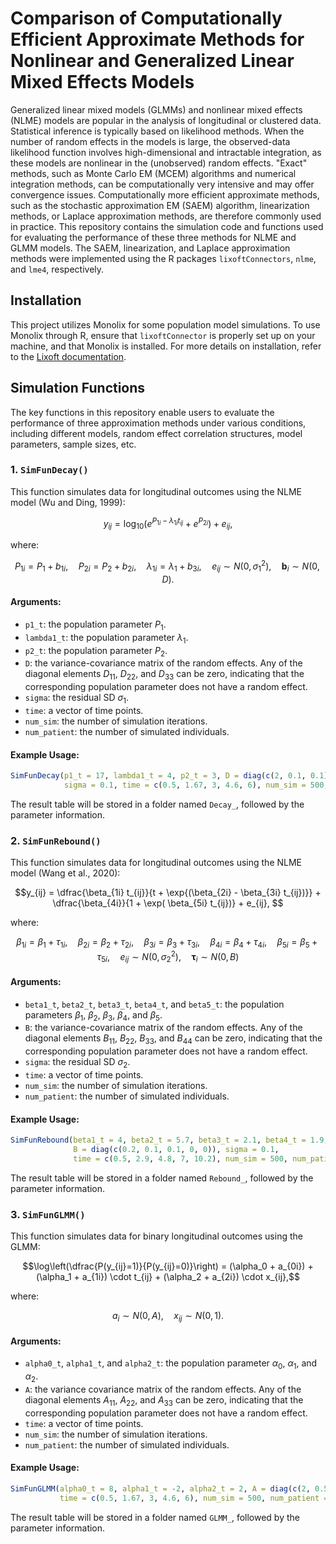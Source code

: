 # Comparison of Computationally Efficient Approximate Methods for Nonlinear and Generalized Linear Mixed Effects Models

Generalized linear mixed models (GLMMs) and nonlinear mixed effects (NLME) models are popular in the analysis of longitudinal or clustered data. Statistical inference is typically based on likelihood methods. When the number of random effects in the models is large, the observed-data likelihood function involves high-dimensional and intractable integration, as these models are nonlinear in the (unobserved) random effects. "Exact" methods, such as Monte Carlo EM (MCEM) algorithms and numerical integration methods, can be computationally very intensive and may offer convergence issues. Computationally more efficient approximate methods, such as the stochastic approximation EM (SAEM) algorithm, linearization methods, or Laplace approximation methods, are therefore commonly used in practice. This repository contains the simulation code and functions used for evaluating the performance of these three methods for NLME and GLMM models. The SAEM, linearization, and Laplace approximation methods were implemented using the R packages `lixoftConnectors`, `nlme`, and `lme4`, respectively.

## Installation

This project utilizes Monolix for some population model simulations. To use Monolix through R, ensure that `lixoftConnector` is properly set up on your machine, and that Monolix is installed. For more details on installation, refer to the [Lixoft documentation](https://monolix.lixoft.com/monolix-api/lixoftconnectors_installation/).

## Simulation Functions

The key functions in this repository enable users to evaluate the performance of three approximation methods under various conditions, including different models, random effect correlation structures, model parameters, sample sizes, etc.

### 1. `SimFunDecay()`

This function simulates data for longitudinal outcomes using the NLME model (Wu and Ding, 1999):

$$y_{ij} = \log_{10} \left( e^{P_{1i} - \lambda_{1i} t_{ij}} + e^{P_{2i}} \right) + e_{ij}, $$

where:

$$P_{1i} = P_1 + b_{1i}, \quad P_{2i} = P_2 + b_{2i}, \quad \lambda_{1i} = \lambda_1 + b_{3i}, \quad e_{ij} \sim N(0, \sigma_1^2), \quad \mathbf{b}_i \sim N(0, D).$$

#### Arguments:

- `p1_t`: the population parameter $P_1$.
- `lambda1_t`: the population parameter $\lambda_1$.
- `p2_t`: the population parameter $P_2$.
- `D`: the variance-covariance matrix of the random effects. Any of the diagonal elements $D_{11}$, $D_{22}$, and $D_{33}$ can be zero, indicating that the corresponding population parameter does not have a random effect.
- `sigma`: the residual SD $\sigma_1$.
- `time`: a vector of time points.
- `num_sim`: the number of simulation iterations.
- `num_patient`: the number of simulated individuals.


#### Example Usage:

```r
SimFunDecay(p1_t = 17, lambda1_t = 4, p2_t = 3, D = diag(c(2, 0.1, 0.1)),
            sigma = 0.1, time = c(0.5, 1.67, 3, 4.6, 6), num_sim = 500, num_patient = 20)
```

The result table will be stored in a folder named `Decay_`, followed by the parameter information.

### 2. `SimFunRebound()`

This function simulates data for longitudinal outcomes using the NLME model (Wang et al., 2020):

$$y_{ij} = \dfrac{\beta_{1i} t_{ij}}{t  + \exp{(\beta_{2i} - \beta_{3i} t_{ij})}} + \dfrac{\beta_{4i}}{1 + \exp( \beta_{5i} t_{ij})} + e_{ij}, $$

where:

$$\beta_{1i} = \beta_1 + \tau_{1i}, \quad \beta_{2i} = \beta_2 + \tau_{2i}, \quad \beta_{3i} = \beta_3 + \tau_{3i}, \quad \beta_{4i} = \beta_4 + \tau_{4i}, \quad \beta_{5i} = \beta_5 + \tau_{5i}, \quad e_{ij} \sim N(0, \sigma_2^2), \quad {\mathbf\tau}_i \sim N(0, B)$$


#### Arguments:

- `beta1_t`, `beta2_t`, `beta3_t`, `beta4_t`, and `beta5_t`: the population parameters $\beta_1$, $\beta_2$, $\beta_3$, $\beta_4$, and $\beta_5$.
- `B`: the variance-covariance matrix of the random effects. Any of the diagonal elements $B_{11}$, $B_{22}$, $B_{33}$, and $B_{44}$ can be zero, indicating that the corresponding population parameter does not have a random effect.
- `sigma`: the residual SD $\sigma_2$.
- `time`: a vector of time points.
- `num_sim`: the number of simulation iterations.
- `num_patient`: the number of simulated individuals.

#### Example Usage:

```r
SimFunRebound(beta1_t = 4, beta2_t = 5.7, beta3_t = 2.1, beta4_t = 1.9, beta5_t = 0.4,
              B = diag(c(0.2, 0.1, 0.1, 0, 0)), sigma = 0.1, 
              time = c(0.5, 2.9, 4.8, 7, 10.2), num_sim = 500, num_patient = 50)

```

The result table will be stored in a folder named `Rebound_`, followed by the parameter information.

### 3. `SimFunGLMM()`

This function simulates data for binary longitudinal outcomes using the GLMM:

$$\log\left(\dfrac{P(y_{ij}=1)}{P(y_{ij}=0)}\right) = (\alpha_0 + a_{0i}) + (\alpha_1 + a_{1i}) \cdot t_{ij} + (\alpha_2 + a_{2i}) \cdot x_{ij},$$

where:

$$ a_i \sim N(0, A), \quad x_{ij} \sim N(0, 1).$$


#### Arguments:

- `alpha0_t`, `alpha1_t`, and `alpha2_t`: the population parameter $\alpha_0$, $\alpha_1$, and $\alpha_2$.
- `A`: the variance covariance matrix of the random effects. Any of the diagonal elements $A_{11}$, $A_{22}$, and $A_{33}$ can be zero, indicating that the corresponding population parameter does not have a random effect.
- `time`: a vector of time points.
- `num_sim`: the number of simulation iterations.
- `num_patient`: the number of simulated individuals.


#### Example Usage:

```r
SimFunGLMM(alpha0_t = 8, alpha1_t = -2, alpha2_t = 2, A = diag(c(2, 0.5, 0)),
           time = c(0.5, 1.67, 3, 4.6, 6), num_sim = 500, num_patient = 50)
```

The result table will be stored in a folder named `GLMM_`, followed by the parameter information.



